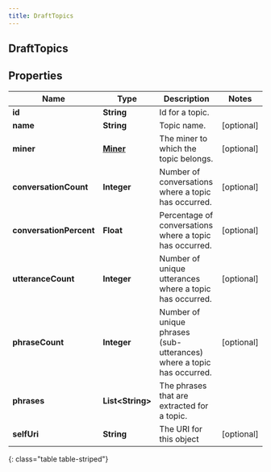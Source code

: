 ```yaml
---
title: DraftTopics
---
```


## DraftTopics

## Properties

| Name                    | Type                                        | Description                                                           | Notes      |
| ----------------------- | ------------------------------------------- | --------------------------------------------------------------------- | ---------- |
| **id**                  | <!----><!---->**String**<!---->             | Id for a topic.                                                       |            |
| **name**                | <!----><!---->**String**<!---->             | Topic name.                                                           | [optional] |
| **miner**               | <!----><!---->[**Miner**](Miner.md)<!---->  | The miner to which the topic belongs.                                 | [optional] |
| **conversationCount**   | <!----><!---->**Integer**<!---->            | Number of conversations where a topic has occurred.                   | [optional] |
| **conversationPercent** | <!----><!---->**Float**<!---->              | Percentage of conversations where a topic has occurred.               | [optional] |
| **utteranceCount**      | <!----><!---->**Integer**<!---->            | Number of unique utterances where a topic has occurred.               | [optional] |
| **phraseCount**         | <!----><!---->**Integer**<!---->            | Number of unique phrases (sub-utterances) where a topic has occurred. | [optional] |
| **phrases**             | <!----><!---->**List&lt;String&gt;**<!----> | The phrases that are extracted for a topic.                           |            |
| **selfUri**             | <!----><!---->**String**<!---->             | The URI for this object                                               | [optional] |

{: class="table table-striped"}
